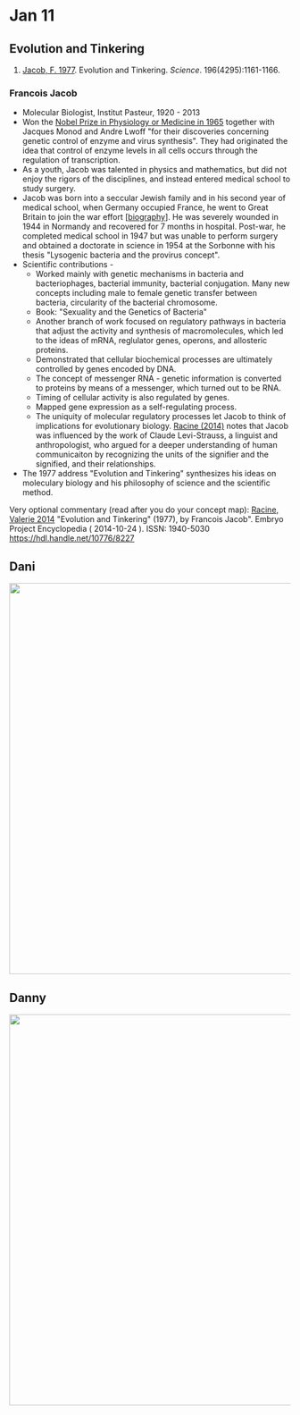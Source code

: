 # Jan 11

## Evolution and Tinkering

1. [Jacob, F. 1977](http://web.mit.edu/~tkonkle/www/BrainEvolution/Meeting9/Jacob%201977%20Science.pdf). Evolution and Tinkering. *Science*. 196(4295):1161-1166.  

### Francois Jacob

* Molecular Biologist, Institut Pasteur, 1920 - 2013  
* Won the [Nobel Prize in Physiology or Medicine in 1965](https://www.nobelprize.org/prizes/medicine/1965/summary/) together with Jacques Monod and Andre Lwoff "for their discoveries concerning genetic control of enzyme and virus synthesis". They had originated the idea that control of enzyme levels in all cells occurs through the regulation of transcription. 
* As a youth, Jacob was talented in physics and mathematics, but did not enjoy the rigors of the disciplines, and instead entered medical school to study surgery. 
* Jacob was born into a seccular Jewish family and in his second year of medical school, when Germany occupied France, he went to Great Britain to join the war effort [[biography](https://www.nobelprize.org/prizes/medicine/1965/jacob/biographical/)]. He was severely wounded in 1944 in Normandy and recovered for 7 months in hospital. Post-war, he completed medical school in 1947 but was unable to perform surgery and obtained a doctorate in science in 1954 at the Sorbonne with his thesis "Lysogenic bacteria and the provirus concept". 
* Scientific contributions - 
  * Worked mainly with genetic mechanisms in bacteria and bacteriophages, bacterial immunity, bacterial conjugation. Many new concepts including male to female genetic transfer between bacteria, circularity of the bacterial chromosome.
  * Book: "Sexuality and the Genetics of Bacteria"
  * Another branch of work focused on regulatory pathways in bacteria that adjust the activity and synthesis of macromolecules, which led to the ideas of mRNA, reglulator genes, operons, and allosteric proteins.
  * Demonstrated that cellular biochemical processes are ultimately controlled by genes encoded by DNA. 
  * The concept of messenger RNA - genetic information is converted to proteins by means of a messenger, which turned out to be RNA. 
  * Timing of cellular activity is also regulated by genes.
  * Mapped gene expression as a self-regulating process.
  * The uniquity of molecular regulatory processes let Jacob to think of implications for evolutionary biology. [Racine (2014)](https://embryo.asu.edu/items/172791) notes that Jacob was influenced by the work of Claude Levi-Strauss, a linguist and anthropologist, who argued for a deeper understanding of human communicaiton by recognizing the units of the signifier and the signified, and their relationships. 
* The 1977 address "Evolution and Tinkering" synthesizes his ideas on moleculary biology and his philosophy of science and the scientific method. 
 
  
Very optional commentary (read after you do your concept map):
[Racine, Valerie 2014](https://embryo.asu.edu/items/172791) "Evolution and Tinkering" (1977), by Francois Jacob". Embryo Project Encyclopedia ( 2014-10-24 ). ISSN: 1940-5030 https://hdl.handle.net/10776/8227


## Dani

<img width="700" src="./Jacob1977_conceptmap_dbartz.png" >

## Danny

<img width="700" src="./Jacob1977_Danny.jpg" >

